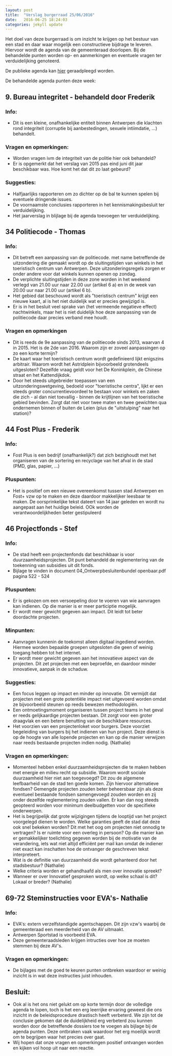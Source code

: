 ```yaml
---
layout: post
title:  "Verslag burgerraad 25/06/2016"
date:   2016-06-25 18:24:03
categories: jekyll update 
---
```


Het doel van deze burgerraad is om inzicht te krijgen op het bestuur van een stad en daar waar mogelijk een constructieve bijdrage te leveren. Hiervoor wordt de agenda van de gemeenteraad doorlopen. Bij de behandelde punten worden op- en aanmerkingen en eventuele vragen ter verduidelijking genoteerd. 

De publieke agenda kan [hier][agenda] geraadpleegd worden.

De behandelde agenda punten deze week:
    
## 9. Bureau integritet - behandeld door Frederik

### Info:
* Dit is een kleine, onafhankelijke entiteit binnen Antwerpen die klachten rond integriteit (corruptie bij aanbestedingen, sexuele intiimdatie, ...) behandelt.
    
### Vragen en opmerkingen:
* Worden vragen ivm de integriteit van de politie hier ook behandeld?
* Er is opgemerkt dat het verslag van 2015 pas eind juni dit jaar beschikbaar was. Hoe komt het dat dit zo laat gebeurd? 
    
### Suggesties:
* Halfjaarlijks rapporteren om zo dichter op de bal te kunnen spelen bij eventuele dringende issues.
* De voornaamste conclusies rapporteren in het kennismakingsbesluit ter verduidelijking.
* Het jaarverslag in blijlage bij de agenda toevoegen ter verduidelijking.
    
## 34 Politiecode - Thomas

### Info:
* Dit betreft een aanpassing van de politiecode. met name betreffende de uitzondering die gemaakt wordt op de sluitingstijden van winkels in het toeristisch centrum van Antwerpen. Deze uitzonderingsregels zorgen er onder andere voor dat winkels kunnen openen op zondag.
* De verplichte sluitingstijden in deze zone worden in het weekend verlegd van 21.00 uur naar 22.00 uur (artikel 6 a) en in de week van 20.00 uur naar 21.00 uur (artikel 6 b).
* Het gebied dat beschouwd wordt als "toeristisch centrum" krijgt een nieuwe kaart, al is het niet duidelijk wat er precies gewijzigd is.
* Er is in het besluit veel sprake van (het vermeende negatieve effect) nachtwinkels, maar het is niet duidelijk hoe deze aanpassing van de politiecode daar precies verband mee houdt.
    
### Vragen en opmerkingen
* Dit is reeds de 9e aanpassing van de politiecode sinds 2013, waarvan 4 in 2015. Het is de 2de van 2016. Waarom zijn er zoveel aanpassingen op zo een korte termijn?
* De kaart waar het toeristisch centrum wordt gedefinieerd lijkt enigszins arbitrair. Waarom wordt het Astridplein bijvoorbeeld grotendeels uitgesloten? Dezelfde vraag geldt voor het De Koninkplein, de Chinese straat en het Kattendijkdok.
* Door het steeds uitgebreider toepassen van een uitzonderingswetgeving, bedoeld voor "toeristische centra", lijkt er een steeds groter concurrentievoordeel te bestaan voor winkels en zaken die zich - al dan niet toevallig - binnen de krijtlijnen van het toeristische gebied bevinden. Zorgt dat niet voor twee maten en twee gewichten qua ondernemen binnen of buiten de Leien (plus de "uitstulping" naar het station)?
    
## 44 Fost Plus - Frederik

### Info:
* Fost Plus is een bedrijf (onafhankelijk?) dat zich bezighoudt met het organiseren van de sortering en recyclage van het afval in de stad (PMD, glas, papier, ...)
    
### Pluspunten:
* Het is positief om een nieuwe overeenkomst tussen stad Antwerpen en Fost+ vzw op te maken en deze daardoor makkelijker leesbaar te maken. De oorsprinkelijke tekst dateert van 14 jaar geleden en wordt nu aangepast aan het huidige beleid.  OOk worden de verantwoordelijkheden beter gestipuleerd 
    
## 46 Projectfonds - Stef

### Info:
* De stad heeft een projectenfonds dat beschikbaar is voor duurzaamheidsprojecten. Dit punt behandeld de reglementering van de toekenning van subsidies uit dit fonds.
* Bijlage te vinden in document 04_Ontwerpbesluitenbundel openbaar.pdf pagina 522 - 524

### Pluspunten:
* Er is gekozen om een versoepeling door te voeren van wie aanvragen kan indienen. Op die manier is er meer participtie mogelijk.
* Er wordt meer gewicht gegeven aan impact. Dit leidt tot beter doordachte projecten.

### Minpunten:
* Aanvragen kunnenin de toekomst alleen digitaal ingediend worden. Hiermee worden bepaalde groepen uitgesloten die geen of weinig toegang hebben tot het internet.
* Er wordt meer gewicht gegeven aan het innovatieve aspect van de projecten. Dit zet projecten met een beproefde, en daardoor minder innovatieve, aanpak in de schaduw.
    
### Suggesties:
* Een focus leggen op impact en minder op innovatie. Dit vermijdt dat projecten met een grote potentiële impact niet uitgevoerd worden omdat ze bijvoorbeeld steunen op reeds bewezen methodologiën.
* Een ontmoetingsmoment organiseren tussen project teams in het geval er reeds gelijkaardige projecten bestaan. Dit zorgt voor een groter draagvlak en een betere benutting van de beschikbare resources.
* Het voorzien van een projectenloket voor burgers. Deze voorziet begeleiding van burgers bij het indienen van hun project. Deze dienst is op de hoogte van alle lopende projecten en kan op die manier verwijzen naar reeds bestaande projecten indien nodig. (Nathalie)
    
### Vragen en opmerkingen:
* Momenteel hebben enkel duurzaamheidsprojecten die te maken hebben met energie en milieu recht op subsidie. Waarom wordt sociale duurzaamheid hier niet aan toegevoegd? Dit zou de algemene leefbaarheid van de stad ten goede komen. Zijn hiervoor alternatieve fondsen? Gemengde projecten zouden beter beheersbaar zijn als deze eventueel bestaande fondsen samengevoegd zouden worden en zij onder dezelfde reglementering zouden vallen. Er kan dan nog steeds geopteerd worden voor minimum deelbudgetten voor de specifieke onderwerpen.
* Het is begrijpelijk dat grote wijzigingen tijdens de looptijd van het project voorgelegd dienen te worden. Welke garanties geeft de stad dat deze ook snel bekeken worden? Dit met het oog om projecten niet onnodig te vertragen? Is er ruimte voor een overleg in persoon? Op die manier kan er gemakkelijker toelichting gegeven worden bij de motivatie van de verandering, iets wat niet altijd efficiënt per mail kan omdat de indiener niet exact kan inschatten hoe de ontvanger de geschreven tekst interpreteert.
* Wat is de definitie van duurzaamheid die wordt gehanteerd door het stadsbestuur? (Nathalie) 
* Welke criteria worden er gehandhaafd als men over innovatie spreekt?
* Wanneer er over Innovatief gesproken wordt, op welke schaal is dit? Lokaal or breder? (Nathalie)
    

## 69-72 Steminstructies voor EVA's- Nathalie

### Info:
* EVA's: extern verzelfstandigde agentschappen. Dit zijn vzw's waarbij de gemeenteraad een meerderheid van de AV uitmaakt.
* Antwerpen Sportstad is voorbeeld EVA.
* Deze gemeenteraadsleden krijgen intructies over hoe ze moeten stemmen bij deze AV's.
    
### Vragen en opmerkingen:
* De bijlages met de goed te keuren punten ontbreken waardoor er weinig inzicht is in wat deze instructies juist inhouden.
    
## Besluit:
* Ook al is het ons niet gelukt om op korte termijn door de volledige agenda te lopen, toch is het een erg leerrijke ervaring geweest die ons inzicht in de beleidsprocedure drastisch heeft verbeterd. We zijn tot de conclusie gekomen dat de duidelijkheid erg verbeterd zou kunnen worden door de betreffende dossiers toe te voegen als bijlage bij de agenda punten. Deze ontbraken vaak waardoor het erg moeilijk wordt om te begrijpen waar het precies over gaat.
* Wij hopen dat onze vragen en opmerkingen positief ontvangen worden en kijken vol hoop uit naar een reactie.

[agenda]:      https://assets.antwerpen.be/srv/assets/api/download/9b0afad7-9c6d-40a7-807b-5a5d258727b3/20160627_GR_dagorde_openbare_zitting.pdf
